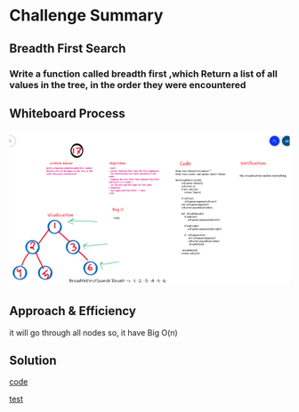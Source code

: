 # Challenge Summary

## Breadth First Search

### Write a function called breadth first ,which Return a list of all values in the tree, in the order they were encountered

## Whiteboard Process

![Breadth First Search](../../../imgs/BreadhtFirstSearch.png)

## Approach & Efficiency

it will go through all nodes so, it have Big O(n)

## Solution

[code](https://github.com/amarh-ayman/401_data-structures-and-algorithms/blob/main/Data-Structures/trees/trees/tree_breadth_first.py)<br>

[test](https://github.com/amarh-ayman/401_data-structures-and-algorithms/tree/main/Data-Structures/trees/tests/test_breadthFirst.py)
